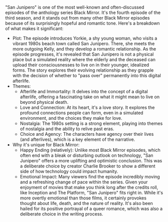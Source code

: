 "San Junipero" is one of the most well-known and often-discussed episodes of the anthology series Black Mirror. It's the fourth episode of the third season, and it stands out from many other Black Mirror episodes because of its surprisingly hopeful and romantic tone.
Here's a breakdown of what makes it significant:
 * Plot: The episode introduces Yorkie, a shy young woman, who visits a vibrant 1980s beach town called San Junipero. There, she meets the more outgoing Kelly, and they develop a romantic relationship. As the episode progresses, it's revealed that San Junipero is not a physical place but a simulated reality where the elderly and the deceased can upload their consciousnesses to live on in their younger, idealized forms. The story explores their evolving relationship as they grapple with the decision of whether to "pass over" permanently into this digital afterlife.
 * Themes:
   * Afterlife and Immortality: It delves into the concept of a digital afterlife, offering a fascinating take on what it might mean to live on beyond physical death.
   * Love and Connection: At its heart, it's a love story. It explores the profound connections people can form, even in a simulated environment, and the choices they make for love.
   * Nostalgia: The 1980s setting is a strong element, playing into themes of nostalgia and the ability to relive past eras.
   * Choice and Agency: The characters have agency over their lives (and afterlives), which is a key element of the narrative.
 * Why it's unique for Black Mirror:
   * Happy Ending (relatively): Unlike most Black Mirror episodes, which often end with a bleak or disturbing outlook on technology, "San Junipero" offers a more uplifting and optimistic conclusion. This was a deliberate choice by creator Charlie Brooker to show a different side of how technology could impact humanity.
   * Emotional Impact: Many viewers find the episode incredibly moving and a refreshing change of pace within the series.
Given your enjoyment of movies that make you think long after the credits roll, like Inception and The Platform, "San Junipero" fits right in. While it's more overtly emotional than those films, it certainly provokes thought about life, death, and the nature of reality. It's also been hailed for its positive portrayal of a queer romance, which was also a deliberate choice in the writing process.
